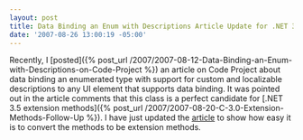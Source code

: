 ```yaml
---
layout: post
title: Data Binding an Enum with Descriptions Article Update for .NET 3.5
date: '2007-08-26 13:00:19 -05:00'
---
```


Recently, I [posted]({% post_url /2007/2007-08-12-Data-Binding-an-Enum-with-Descriptions-on-Code-Project %}) an article on Code Project about data binding an enumerated type with support for custom and localizable descriptions to any UI element that supports data binding. It was pointed out in the article comments that this class is a perfect candidate for [.NET 3.5 extension methods]({% post_url /2007/2007-08-20-C-3.0-Extension-Methods-Follow-Up %}). I have just updated the [article](http://www.codeproject.com/useritems/enumdatabinding.asp) to show how easy it is to convert the methods to be extension methods.
